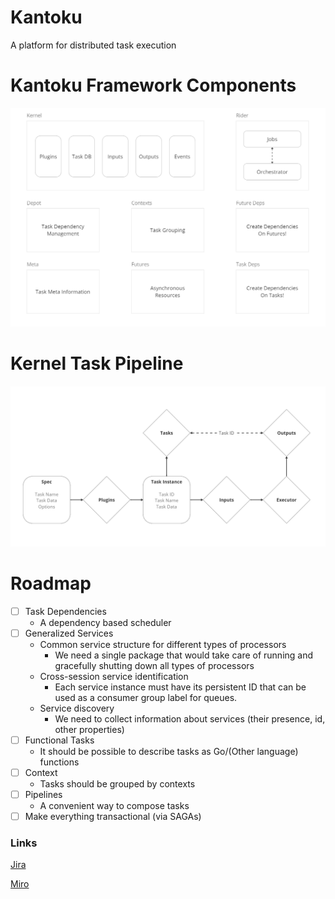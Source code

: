 # Kantoku

A platform for distributed task execution

# Kantoku Framework Components

![kantoku](dev/assets/kantoku.png)

# Kernel Task Pipeline

![pipeline](dev/assets/pipeline.png)

# Roadmap
- [ ] Task Dependencies
  - A dependency based scheduler
- [ ] Generalized Services
  - Common service structure for different types of processors
    - We need a single package that would take care of running and gracefully shutting down
      all types of processors
  - Cross-session service identification
    - Each service instance must have its persistent ID that can be used as a consumer group label for queues.
  - Service discovery
    - We need to collect information about services (their presence, id, other properties)
- [ ] Functional Tasks
  - It should be possible to describe tasks as Go/(Other language) functions
- [ ] Context
  - Tasks should be grouped by contexts
- [ ] Pipelines
  - A convenient way to compose tasks
- [ ] Make everything transactional (via SAGAs)

### Links

[Jira](https://r-ischenko.atlassian.net/jira/software/projects/KAN/boards/1)

[Miro](https://miro.com/app/board/uXjVNS1PReQ=/)

